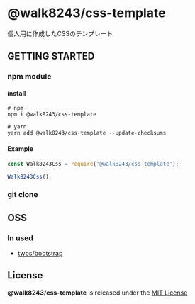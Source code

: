 # @walk8243/css-template
個人用に作成したCSSのテンプレート

## GETTING STARTED
### npm module
#### install
```
# npm
npm i @walk8243/css-template

# yarn
yarn add @walk8243/css-template --update-checksums
```
#### Example
```example.js
const Walk8243Css = require('@walk8243/css-template');

Walk8243Css();
```

### git clone

## OSS
### In used
- [twbs/bootstrap](https://github.com/twbs/bootstrap)

## License
**@walk8243/css-template** is released under the [MIT License](./LICENSE)
